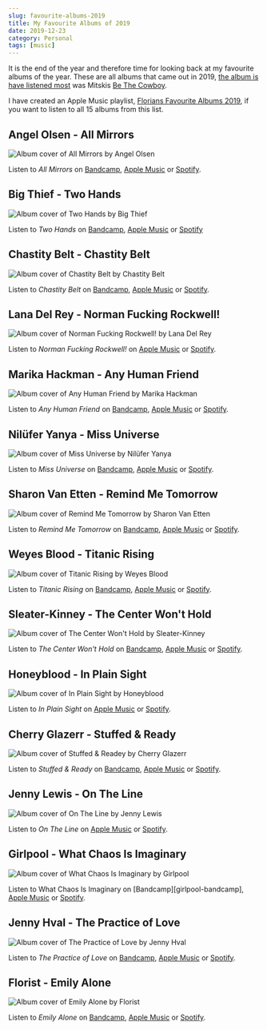 ```yaml
---
slug: favourite-albums-2019
title: My Favourite Albums of 2019
date: 2019-12-23
category: Personal
tags: [music]
---
```


It is the end of the year and therefore time for looking back at my favourite albums of the year. These are all albums that came out in 2019, [the album is have listened most][last-albums-2019] was Mitskis [Be The Cowboy][mitski-bandcamp].

I have created an Apple Music playlist, [Florians Favourite Albums 2019][am-playlist], if you want to listen to all 15 albums from this list.

## Angel Olsen - All Mirrors

![Album cover of All Mirrors by Angel Olsen](/content/blog/2019-12-22-favourite-albums-2019/angel-olsen-all-mirrors.jpg)

Listen to *All Mirrors* on [Bandcamp][angel-bandcamp], [Apple Music][angel-am] or [Spotify][angel-spotify].

## Big Thief - Two Hands

![Album cover of Two Hands by Big Thief](/content/blog/2019-12-22-favourite-albums-2019/big-thief-two-hands.jpg)

Listen to *Two Hands* on [Bandcamp][big-thief-bandcamp], [Apple Music][big-thief-am] or [Spotify][big-thief-spotify]

## Chastity Belt - Chastity Belt

![Album cover of Chastity Belt by Chastity Belt](/content/blog/2019-12-22-favourite-albums-2019/chastity-belt-chastity-belt.jpg)

Listen to *Chastity Belt* on [Bandcamp][chastity-bandcamp], [Apple Music][chastity-am] or [Spotify][chastity-spotify].

## Lana Del Rey - Norman Fucking Rockwell!

![Album cover of Norman Fucking Rockwell! by Lana Del Rey](/content/blog/2019-12-22-favourite-albums-2019/lana-del-rey-norman-fucking-rockwell.jpg)

Listen to *Norman Fucking Rockwell!* on [Apple Music][lana-am] or [Spotify][lana-spotify].

## Marika Hackman - Any Human Friend

![Album cover of Any Human Friend by Marika Hackman](/content/blog/2019-12-22-favourite-albums-2019/marika-hackman-any-human-friend.jpg)

Listen to *Any Human Friend* on [Bandcamp][marika-bandcamp], [Apple Music][marika-am] or [Spotify][marika-spotify].

## Nilüfer Yanya - Miss Universe

![Album cover of Miss Universe by Nilüfer Yanya](/content/blog/2019-12-22-favourite-albums-2019/niluefer-yanya-miss-universe.jpg)

Listen to *Miss Universe* on [Bandcamp][yanya-am], [Apple Music][yanya-am] or [Spotify][yanya-spotify].

## Sharon Van Etten - Remind Me Tomorrow

![Album cover of Remind Me Tomorrow by Sharon Van Etten](/content/blog/2019-12-22-favourite-albums-2019/sharon-van-etten-remind-me-tomorrow.jpg)

Listen to *Remind Me Tomorrow* on [Bandcamp][sharon-bandcamp], [Apple Music][sharon-am] or [Spotify][sharon-spotify].

## Weyes Blood - Titanic Rising

![Album cover of Titanic Rising by Weyes Blood](/content/blog/2019-12-22-favourite-albums-2019/weyes-blood-titanic-rising.jpg)

Listen to *Titanic Rising* on [Bandcamp][weyes-bandcamp], [Apple Music][weyes-am] or [Spotify][weyes-spotify].

## Sleater-Kinney - The Center Won't Hold

![Album cover of The Center Won't Hold by Sleater-Kinney](/content/blog/2019-12-22-favourite-albums-2019/sleater-kinney-the-center-wont-hold.jpg)

Listen to *The Center Won't Hold* on [Bandcamp][sleater-bandcamp], [Apple Music][sleater-am] or [Spotify][sleater-spotify].

## Honeyblood - In Plain Sight

![Album cover of In Plain Sight by Honeyblood](/content/blog/2019-12-22-favourite-albums-2019/honeyblood-in-plain-sight.jpg)

Listen to *In Plain Sight* on [Apple Music][honeyblood-am] or [Spotify][honeyblood-spotify].

## Cherry Glazerr - Stuffed & Ready

![Album cover of Stuffed & Readey by Cherry Glazerr](/content/blog/2019-12-22-favourite-albums-2019/cherry-glazerr-stuffed-and-ready.jpg)

Listen to *Stuffed & Ready* on [Bandcamp][cherry-bandcamp], [Apple Music][cherry-am] or [Spotify][cherry-spotify].

## Jenny Lewis - On The Line

![Album cover of On The Line by Jenny Lewis](/content/blog/2019-12-22-favourite-albums-2019/jenny-lewis-on-the-line.jpg)

Listen to *On The Line* on [Apple Music][jenny-am] or [Spotify][jenny-spotify].

## Girlpool - What Chaos Is Imaginary

![Album cover of What Chaos Is Imaginary by Girlpool](/content/blog/2019-12-22-favourite-albums-2019/girlpool-what-chaos-is-imaginary.jpg)

Listen to What Chaos Is Imaginary on [Bandcamp][girlpool-bandcamp], [Apple Music][girlpool-am] or [Spotify][girlpool-spotify].

## Jenny Hval - The Practice of Love

![Album cover of The Practice of Love by Jenny Hval](/content/blog/2019-12-22-favourite-albums-2019/jenny-hval-the-practice-of-love.jpg)

Listen to *The Practice of Love* on [Bandcamp][hval-bandcamp], [Apple Music][hval-am] or [Spotify][hval-spotify].

## Florist - Emily Alone

![Album cover of Emily Alone by Florist](/content/blog/2019-12-22-favourite-albums-2019/florist-emily-alone.jpg)

Listen to *Emily Alone* on [Bandcamp][florist-bandcamp], [Apple Music][florist-am] or [Spotify][florist-spotify].

[last-albums-2019]: https://www.last.fm/user/feredir/library/tracks?from=2019-01-01&rangetype=year
[am-playlist]: https://music.apple.com/at/playlist/florians-favourite-albums-2019/pl.u-NpG5GsmL2XgG?l=en

[mitski-bandcamp]: https://mitski.bandcamp.com/album/be-the-cowboy

[angel-bandcamp]: https://angelolsen.bandcamp.com/album/all-mirrors
[angel-am]: https://music.apple.com/at/album/all-mirrors/1472009368?uo=4&app=music&at=11lSjE&ct=florianec
[angel-spotify]: https://open.spotify.com/album/0RedX0LZkGUFoRwFntAaI0

[big-thief-bandcamp]: https://bigthief.bandcamp.com/album/two-hands-3
[big-thief-am]: https://music.apple.com/at/album/two-hands/1473012904?uo=4&app=music&at=11lSjE&ct=florianec
[big-thief-spotify]: https://open.spotify.com/album/7pg8T6pajjHVZbiyB8bGxo

[chastity-bandcamp]: https://chastity-belt.bandcamp.com/album/chastity-belt
[chastity-am]: https://music.apple.com/at/album/chastity-belt/1468347091?l=en
[chastity-spotify]: https://open.spotify.com/album/2w90HaDXKJ3WT9WHmYrQEE

[lana-am]: https://music.apple.com/at/album/norman-f-g-rockwell/1474669063?uo=4&app=music&at=11lSjE&ct=florianec
[lana-spotify]: https://open.spotify.com/album/5XpEKORZ4y6OrCZSKsi46A

[marika-bandcamp]: https://marikahackman.bandcamp.com/album/any-human-friend
[marika-am]: https://music.apple.com/at/album/any-human-friend/1463028399?uo=4&app=music&at=11lSjE&ct=florianec
[marika-spotify]: https://open.spotify.com/album/1MyAYzrDvFNjNY689PtpWF

[yanya-bandcamp]: https://niluferyanya.bandcamp.com/album/miss-universe
[yanya-am]: https://music.apple.com/at/album/miss-universe/1449797523?uo=4&app=music&at=11lSjE&ct=florianec
[yanya-spotify]: https://open.spotify.com/album/3cQu6qRAzmJla1JTJHHl4q

[sharon-bandcamp]: https://sharonvanetten.bandcamp.com/album/remind-me-tomorrow
[sharon-am]: https://music.apple.com/at/album/remind-me-tomorrow/1436857685?uo=4&app=music&at=11lSjE&ct=florianec
[sharon-spotify]: https://open.spotify.com/album/2dvXk4nacVRmDSnbKniwrS

[weyes-bandcamp]: https://weyesblood.bandcamp.com/album/titanic-rising
[weyes-am]: https://music.apple.com/at/album/titanic-rising/1450550344?uo=4&app=music&at=11lSjE&ct=florianec
[weyes-spotify]: https://open.spotify.com/album/53VKICyqCf91sVkTdFrzKX

[sleater-bandcamp]: https://sleaterkinney.bandcamp.com/album/the-center-wont-hold
[sleater-am]: https://music.apple.com/at/album/the-center-wont-hold/1467763810?uo=4&app=music&at=11lSjE&ct=florianec
[sleater-spotify]: https://open.spotify.com/album/6ArjrXMlLegKiAPOp34K58

[honeyblood-am]: https://music.apple.com/at/album/in-plain-sight/1450146520?uo=4&app=music&at=11lSjE&ct=florianec
[honeyblood-spotify]: https://open.spotify.com/album/5SwVk8cwJyNxEFrFXVyjsJ

[cherry-bandcamp]: https://cherryglazerr.bandcamp.com/album/stuffed-ready
[cherry-am]: https://music.apple.com/at/album/stuffed-ready/1440076617?l=en
[cherry-spotify]: https://open.spotify.com/album/1EE4A8oz3gG7CZUdFj7KMh

[jenny-am]: https://open.spotify.com/album/1EE4A8oz3gG7CZUdFj7KMh
[jenny-spotify]: https://open.spotify.com/album/2AHG3vkC3H7zqHbYdgCCcy

[girlpool-am]: https://music.apple.com/at/album/what-chaos-is-imaginary/1485073846?l=en
[girlpool-spotify]: https://open.spotify.com/album/58HB0yjdQE2MH5MrfWt4EO

[hval-bandcamp]: https://jennyhval.bandcamp.com/album/the-practice-of-love
[hval-am]: https://music.apple.com/at/album/the-practice-of-love/1468366932?l=en
[hval-spotify]: https://open.spotify.com/album/6Ia2sw3y79k40GHeNjCfLh

[florist-bandcamp]: https://florist.bandcamp.com/album/emily-alone
[florist-am]: https://music.apple.com/at/album/emily-alone/1462774222?l=en
[florist-spotify]: https://open.spotify.com/album/2Lgoj4yzpi5YchgiVuZTcH
